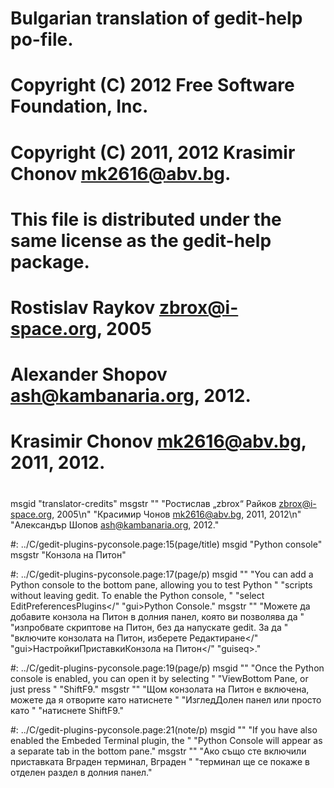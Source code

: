 # Bulgarian translation of gedit-help po-file.
# Copyright (C) 2012 Free Software Foundation, Inc.
# Copyright (C) 2011, 2012 Krasimir Chonov <mk2616@abv.bg>.
# This file is distributed under the same license as the gedit-help package.
# Rostislav Raykov <zbrox@i-space.org>, 2005
# Alexander Shopov <ash@kambanaria.org>, 2012.
# Krasimir Chonov <mk2616@abv.bg>, 2011, 2012.
#
msgid "translator-credits"
msgstr ""
"Ростислав „zbrox“ Райков <zbrox@i-space.org>, 2005\n"
"Красимир Чонов <mk2616@abv.bg>, 2011, 2012\n"
"Александър Шопов <ash@kambanaria.org>, 2012."

#: ../C/gedit-plugins-pyconsole.page:15(page/title)
msgid "Python console"
msgstr "Конзола на Питон"

#: ../C/gedit-plugins-pyconsole.page:17(page/p)
msgid ""
"You can add a Python console to the bottom pane, allowing you to test Python "
"scripts without leaving <app>gedit</app>. To enable the Python console, "
"select <guiseq><gui>Edit</gui><gui>Preferences</gui><gui>Plugins</"
"gui><gui>Python Console</gui></guiseq>."
msgstr ""
"Можете да добавите конзола на Питон в долния панел, която ви позволява да "
"изпробвате скриптове на Питон, без да напускате <app>gedit</app>. За да "
"включите конзолата на Питон, изберете <guiseq><gui>Редактиране</"
"gui><gui>Настройки</gui><gui>Приставки</gui><gui>Конзола на Питон</gui></"
"guiseq>."

#: ../C/gedit-plugins-pyconsole.page:19(page/p)
msgid ""
"Once the Python console is enabled, you can open it by selecting "
"<guiseq><gui>View</gui><gui>Bottom Pane</gui></guiseq>, or just press "
"<keyseq><key>Shift</key><key>F9</key></keyseq>."
msgstr ""
"Щом конзолата на Питон е включена, можете да я отворите като натиснете "
"<guiseq><gui>Изглед</gui><gui>Долен панел</gui></guiseq> или просто като "
"натиснете  <keyseq><key>Shift</key><key>F9</key></keyseq>."

#: ../C/gedit-plugins-pyconsole.page:21(note/p)
msgid ""
"If you have also enabled the <gui>Embeded Terminal</gui> plugin, the "
"<gui>Python Console</gui> will appear as a separate tab in the bottom pane."
msgstr ""
"Ако също сте включили приставката <gui>Вграден терминал</gui>, <gui>Вграден "
"терминал</gui> ще се покаже в отделен раздел в долния панел."
